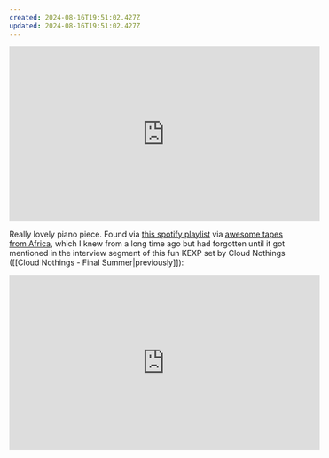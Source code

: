 ```yaml
---
created: 2024-08-16T19:51:02.427Z
updated: 2024-08-16T19:51:02.427Z
---
```

<iframe width="560" height="315" src="https://www.youtube.com/embed/Fg2HqVCeOIE?si=XP0TmWBgRYnLmlsM" title="YouTube video player" frameborder="0" allow="accelerometer; autoplay; clipboard-write; encrypted-media; gyroscope; picture-in-picture; web-share" referrerpolicy="strict-origin-when-cross-origin" allowfullscreen></iframe>

Really lovely piano piece. Found via [this spotify playlist](https://open.spotify.com/playlist/29UdFavuiDRrsP6BRG5ffq?si=fcdc11ae9a924ceb) via [awesome tapes from Africa](https://awesometapes.com/), which I knew from a long time ago but had forgotten until it got mentioned in the interview segment of this fun KEXP set by Cloud Nothings ([[Cloud Nothings - Final Summer|previously]]):

<iframe width="560" height="315" src="https://www.youtube.com/embed/zbuHN1JdteU?si=m4-4CqL6qGJifj9Y" title="YouTube video player" frameborder="0" allow="accelerometer; autoplay; clipboard-write; encrypted-media; gyroscope; picture-in-picture; web-share" referrerpolicy="strict-origin-when-cross-origin" allowfullscreen></iframe>
